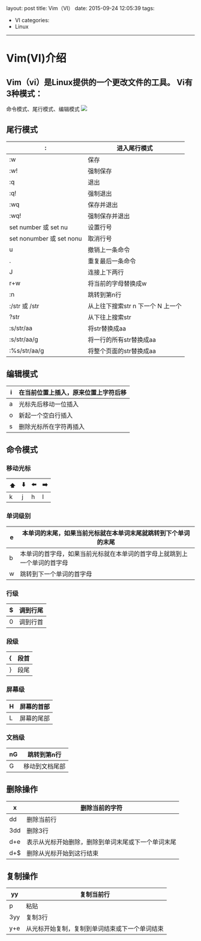 layout: post
title: Vim（VI）
date: 2015-09-24 12:05:39
tags:
- VI
categories:
- Linux
---
# Vim(VI)介绍
Vim（vi）是Linux提供的一个更改文件的工具。
Vi有3种模式：
-------
命令模式、尾行模式、编辑模式
![](media/14744245835193/14746880050755.jpg)
## 尾行模式

| : | 进入尾行模式 |
| --- | --- |
| :w | 保存 |
| :w! | 强制保存 |
| :q | 退出 |
| :q! | 强制退出 |
| :wq | 保存并退出 |
| :wq! | 强制保存并退出 |
| set number 或 set nu | 设置行号 |
| set nonumber 或 set nonu | 取消行号 |
| u | 撤销上一条命令 |
| . | 重复最后一条命令 |
| J | 连接上下两行 |
| r+w | 将当前的字母替换成w |
| :n | 跳转到第n行 |
| :/str 或 /str | 从上往下搜索str n 下一个 N 上一个 |
| ?str | 从下往上搜索str |
| :s/str/aa | 将str替换成aa |
| :s/str/aa/g | 将一行的所有str替换成aa |
| :%s/str/aa/g | 将整个页面的str替换成aa |

## 编辑模式

| i | 在当前位置上插入，原来位置上字符后移 |
| --- | :-- |
| a | 光标先后移动一位插入 |
| o | 新起一个空白行插入 |
| s | 删除光标所在字符再插入 |

## 命令模式
### 移动光标

| ⬆️ | ⬇️ | ⬅️ | ➡️ |
| --- | --- | --- | --- |
| k | j | h | l |

### 单词级别

| e | 本单词的末尾，如果当前光标就在本单词末尾就跳转到下个单词的末尾 |
| --- | --- |
| b | 本单词的首字母，如果当前光标就在本单词的首字母上就跳到上一个单词的首字母 |
| w | 跳转到下一个单词的首字母 |

### 行级

| $ | 调到行尾 |
| --- | --- |
| 0 | 调到行首 |

### 段级

| { | 段首 |
| --- | --- |
| } | 段尾 |

### 屏幕级


| H | 屏幕的首部 |
| --- | --- |
| L | 屏幕的尾部 |

### 文档级


| nG | 跳转到第n行 |
| --- | --- |
| G | 移动到文档尾部 |

## 删除操作

| x | 删除当前的字符 |
| --- | --- |
| dd | 删除当前行 |
| 3dd | 删除3行 |
| d+e | 表示从光标开始删除，删除到单词末尾或下一个单词末尾 |
| d+$ | 删除从光标开始到这行结束 |

## 复制操作


| yy | 复制当前行 |
| --- | --- |
| p | 粘贴 |
| 3yy | 复制3行 |
| y+e | 从光标开始复制，复制到单词结束或下一个单词结束 |

